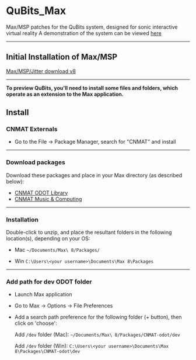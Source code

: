 # QuBits_Max
Max/MSP patches for the QuBits system, designed for sonic interactive virtual reality
A demonstration of the system can be viewed [here](https://www.youtube.com/watch?v=o8-Jf9G6QU8&t=270s)

---

## Initial Installation of Max/MSP

[Max/MSP/Jitter download v8](https://cycling74.com/downloads)

---
**To preview QuBits, you'll need to install some files and folders, which operate as an extension to the Max application.**

## Install

### CNMAT Externals

- Go to the File -> Package Manager, search for "CNMAT" and install

---

### Download packages
Download these packages and place in your Max directory (as described below):

- [CNMAT ODOT Library](https://github.com/CNMAT/CNMAT-odot/releases/tag/v1.2-20_beta_3.2)
- [CNMAT Music & Computing](https://github.com/CNMAT/Music-and-Computing/releases/tag/1.8)

---
### Installation
Double-click to unzip, and place the resultant folders in the following location(s), depending on your OS:

- Mac `~/Documents/Max\ 8/Packages/`

- Win `C:\Users\<your username>\Documents\Max 8\Packages`

---

### Add path for dev ODOT folder

- Launch Max application
- Go to Max -> Options -> File Preferences
- Add a search path preference for the following folder (+ button), then click on 'choose':

    Add `/dev` folder (Mac): `~/Documents/Max\ 8/Packages/CNMAT-odot/dev`

    Add `/dev` folder (Win): `C:\Users\<your username>\Documents\Max 8\Packages\CNMAT-odot\dev`
